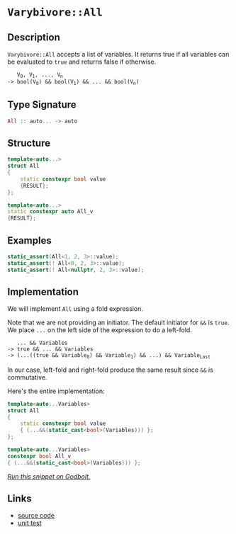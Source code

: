 <!-- Copyright 2024 Feng Mofan
SPDX-License-Identifier: Apache-2.0 -->

# `Varybivore::All`

## Description

`Varybivore::All` accepts a list of variables. It returns true if all variables can be evaluated to `true` and returns false if otherwise.

<pre><code>   V<sub>0</sub>, V<sub>1</sub>, ..., V<sub>n</sub>
-> bool(V<sub>0</sub>) && bool(V<sub>1</sub>) && ... && bool(V<sub>n</sub>)</code></pre>

## Type Signature

```Haskell
All :: auto... -> auto
```

## Structure

```C++
template<auto...>
struct All
{
    static constexpr bool value
    {RESULT};
};

template<auto...>
static constexpr auto All_v
{RESULT};
```

## Examples

```C++
static_assert(All<1, 2, 3>::value);
static_assert(! All<0, 2, 3>::value);
static_assert(! All<nullptr, 2, 3>::value);
```

## Implementation

We will implement `All` using a fold expression.

Note that we are not providing an initiator. The default initiator for `&&` is `true`. We place `...` on the left side of the expression to do a left-fold.

<pre><code>   ... && Variables
-> true && ... && Variables
-> (...((true && Variable<sub>0</sub>) && Variable<sub>1</sub>) && ...) && Variable<sub>Last</sub>
</code></pre>

In our case, left-fold and right-fold produce the same result since `&&` is commutative.

Here's the entire implementation:

```C++
template<auto...Variables>
struct All
{
    static constexpr bool value
    { (...&&(static_cast<bool>(Variables))) };
};

template<auto...Variables>
constexpr bool All_v
{ (...&&(static_cast<bool>(Variables))) };
```

[*Run this snippet on Godbolt.*](https://godbolt.org/#z:OYLghAFBqd5QCxAYwPYBMCmBRdBLAF1QCcAaPECAMzwBtMA7AQwFtMQByARg9KtQYEAysib0QXACx8BBAKoBnTAAUAHpwAMvAFYTStJg1DIApACYAQuYukl9ZATwDKjdAGFUtAK4sGISdKuADJ4DJgAcj4ARpjEEgAcpAAOqAqETgwe3r7%2B0ilpjgIhYZEsMXFciXaYDhlCBEzEBFk%2BfgG2mPaFDPWNBMUR0bEJtg1NLTntCmP9oYNlw5UAlLaoXsTI7BwEmCxJBjsmAMxuTF5EAHRXAGqNeExR9ArH2CYaAILTxF4OANTvtFob3eJgA7FYPr8ob9pkxHMhfmgGNNMKoksRflFUJ5fgA3MReTDA6G/MEWX4QK4XcwANlpEFh8IA%2BqJpsc3FjPC8ILdiPdHpgFEthaTQQARY4QkHiyXA4E7PYHIknM6XG53B5PF7ApEotEYzm0f6Apm4uXgilU2n0xl4ZAsphsk6G7m8/lPYVLUUSo5S4EAegAVMGQ6H/QGQwAVbBCSMh8MfIOh5MJkEfW32x1KJoQAFAk5cUi/MxFo4vEAgfHeTBLWXphrMrOxAgQMBgY35twaIsl35lo7YCtVwm133AjNMps5tsd9kMLyApIEMjF0vlysEmuSjgrWicACsvD8HC0pFQnDc1msMLWG0wpLMRx4pAImh3KwA1iB92YLqCzJI8TxPuGgAJw/hoNLxEc%2BicJIvAsBIGjdsep7nhwvAKCA3avieO6kHAsAwIgIBrAQSTnOQlBoHsdCxOErBbKo8Q0gAtDSki/MAyAIlIFxmLwmD4EQfLoHo/CCCIYjsFIMiCIoKjqHhpC6IWADuxBMEknA8LuB5Hm%2BZ6cAA8ucFEEL8qBUL8zFsRxXE8b8fFmBSHi0fQGLmE%2BSy8LhWgrBASA0UkdFkBQEDBaFIDAFIJY0LQOzEFhEBRIZUShI0ACeOm8OlzDEJlxlRNoNS4c%2BNFsIIxkMLQ2XKVgUReMApyAlh3C8FgLCGMA4j1XgxClXguKCoZqI1OcWzPqEOx7sptB4FEmkFR4WCGcueCIe1pDDcQWJKGKuzdfNRhvisVAGMACjXHgmBqcZSSMDlcnCKI4iyRJ8hKGohmqfo3UoFelj6AtWGQCsqBLhkbWsdM6DHGKpiWNYZhoTtokjWDHRdBkLgMO4nitHowRzKU5R6Pk6QCBMfiFhT3QDKTixY4NAi9OMBM5IW1S1KzMwM0MFSjH01N6LCTT8wsFQrAot6bBIekcIepCobw6E2Sx7GcdxvGSPxFK4IQJAPt5vmnSsCCYEwWBxBAn7%2BEcFygUcoKSBokgATSyH7jSoGwRw8GkIhT4XDSXBQaB8Rh/ukhcPuTs0srhnoZh2EvqdBHEYFpFmZR4WRR5DFsJwjQsLioKsUwiIGEYTmgRcXAXKeQmG6J4myFJb3SB9CnfcpuglhpWk5QrSsq0ZHCmeR5yWdZJdlxXVfdbX9eN65qDubExtmD5ad4QFQXryFHlURFh9RXP5fINXMWgVw3bxYlyWpcpeVZU9r8FUVJUOE9FWMAQ1VaqGQak1FqtA2rPk6kdLYp58ADVqMNNqTdVDjR2E9aanRDLzUWllFaMDfJ8k2s%2BHae1MAHS6kYY6oA958AuldG6d0HrHmfB9DuMku6yB7kpU8/c/onURlYIG2DQa2zPJDAQ0NYbwwEcjVGsR0YiOlp0FmfgICuBFoWYmJQBbk1SJTTIHMabJD0fTEmOiubKJ5j0GYGjmZWLZrMbRktRY2MMS4voEsyZcGlrLGSI8DLKTVhfBeV8l5cDrg3DQ%2BthJGy8t402e9zaW2tpQBWAcg51zdqCOOoJQRHHdpIDihYx7J1sKnPy%2BFCIkTIuZE%2B%2Bd6KMWLsQFg9kWAKFxAiXE4SLhKmmIJGJrdCysNeuw56XCfogBgoPbS7V/GJ0CSZHOFkrK/BLq09pnTum9IshANyR9N5eSODvCp%2B8UBn2Pnnc5wwOlJCSKacJTJtmTmaRxPgdBH6UGfqeD%2BdVnw/K/qVX%2B69KoAJqnVWBmBGrNTEOAp6UDKH4NIHAwaiDRooOQBNdBghMFzQWktTKeC1qEKeiQ1IZDDqUNCNQ/ytCmCXWurde6j0trDOkhIDh8kvrcJ0JMvhxhAY2GEfAcG4jkScH9LDAGSNLAo1VmjPAWBFF2O6LjfG2QjFaPmF44xBQMi2LphkTxTNubdAcbYk1dQ%2BZmOcVzVx6r3Hi2tV4nx6w5beL9qPJOnBVkvM4m0jpeItlwkFDsg2IljbxN3v5JJVthiiNmukkAZg65HCOPuECMdkKptBFBeZaFOApxwmbUgX5JCgn4tkrgUhQJZKdlwUEfsjgBPzRhKN74/YCTzarAtbbhTbViGkZwkggA%3D%3D)

## Links

- [source code](../../../../conceptrodon/varybivore/all.hpp)
- [unit test](../../../../tests/unit/varybivore/all.test.hpp)
